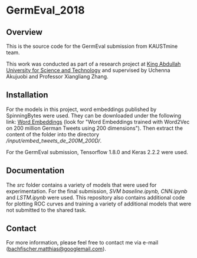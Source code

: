 # GermEval_2018

## Overview

This is the source code for the GermEval submission from KAUSTmine team.

This work was conducted as part of a research project at [King Abdullah University for Science and Technology](https://www.kaust.edu.sa/en) and supervised by Uchenna Akujuobi and Professor Xiangliang Zhang.

## Installation

For the models in this project, word embeddings published by SpinningBytes were used. They can be downloaded under the following link: [Word Embeddings](https://www.spinningbytes.com/resources/wordembeddings/) (look for "Word Embeddings trained with Word2Vec on 200 million German Tweets using 200 dimensions"). 
Then extract the content of the folder into the directory */input/embed_tweets_de_200M_200D/*.

For the GermEval submission, Tensorflow 1.8.0 and Keras 2.2.2 were used.

## Documentation

The *src* folder contains a variety of models that were used for experimentation. For the final submission, *SVM baseline.ipynb, CNN.ipynb* and *LSTM.ipynb* were used. 
This repository also contains additional code for plotting ROC curves and training a variety of additional models that were not submitted to the shared task.

## Contact

For more information, please feel free to contact me via e-mail (bachfischer.matthias@googlemail.com). 
